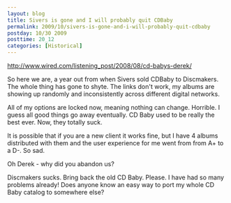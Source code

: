 ```yaml
---
layout: blog
title: Sivers is gone and I will probably quit CDBaby
permalink: 2009/10/sivers-is-gone-and-i-will-probably-quit-cdbaby
postday: 10/30 2009
posttime: 20_12
categories: [Historical]
---
```


<p><a href="http://www.wired.com/listening_post/2008/08/cd-babys-derek/" title="http://www.wired.com/listening_post/2008/08/cd-babys-derek/">http://www.wired.com/listening_post/2008/08/cd-babys-derek/</a></p>
<p>So here we are, a year out from when Sivers sold CDBaby to Discmakers. The whole thing has gone to shyte. The links don't work, my albums are showing up randomly and inconsistently across different digital networks.</p>
<p>All of my options are locked now, meaning nothing can change. Horrible. I guess all good things go away eventually. CD Baby used to be really the best ever. Now, they totally suck.</p>
<p>It is possible that if you are a new client it works fine, but I have 4 albums distributed with them and the user experience for me went from from A+ to a D-. So sad.</p>
<p>Oh Derek - why did you abandon us?</p>
<p>Discmakers sucks. Bring back the old CD Baby. Please. I have had so many problems already! Does anyone know an easy way to port my whole CD Baby catalog to somewhere else?</p>
